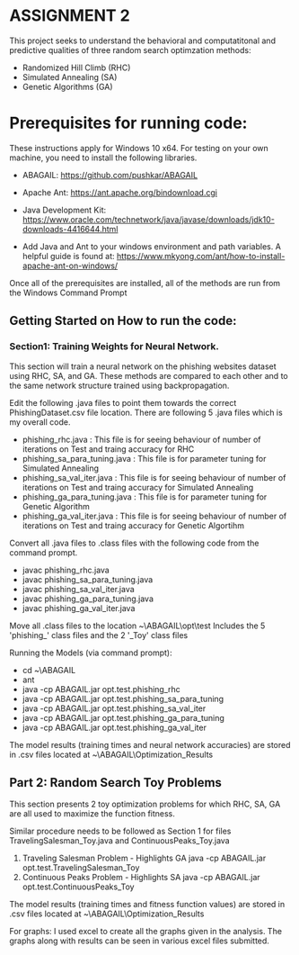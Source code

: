 # ASSIGNMENT 2

This project seeks to understand the behavioral and computatitonal and predictive qualities of three random search optimzation methods:

* Randomized Hill Climb (RHC)
* Simulated Annealing (SA)
* Genetic Algorithms (GA)

# Prerequisites for running code:
These instructions apply for Windows 10 x64. For testing on your own machine, you need to install the following libraries.

* ABAGAIL: https://github.com/pushkar/ABAGAIL

* Apache Ant: https://ant.apache.org/bindownload.cgi

* Java Development Kit: https://www.oracle.com/technetwork/java/javase/downloads/jdk10-downloads-4416644.html

* Add Java and Ant to your windows environment and path variables. A helpful guide is found at: https://www.mkyong.com/ant/how-to-install-apache-ant-on-windows/

Once all of the prerequisites are installed, all of the methods are run from the Windows Command Prompt

## Getting Started on How to run the code:

### Section1: Training Weights for Neural Network. 
This section will train a neural network on the phishing websites dataset using RHC, SA, and GA. These methods are compared to each other and to the same network structure trained using backpropagation.

Edit the following .java files to point them towards the correct PhishingDataset.csv file location. There are following 5 .java files which is my overall code.

* phishing_rhc.java : This file is for seeing behaviour of number of iterations on Test and traing accuracy for RHC
* phishing_sa_para_tuning.java : This file is for parameter tuning for Simulated Annealing
* phishing_sa_val_iter.java : This file is for seeing behaviour of number of iterations on Test and traing accuracy for Simulated Annealing
* phishing_ga_para_tuning.java : This file is for parameter tuning for Genetic Algorithm
* phishing_ga_val_iter.java : This file is for seeing behaviour of number of iterations on Test and traing accuracy for Genetic Algortihm

Convert all .java files to .class files with the following code from the command prompt.
* javac phishing_rhc.java
* javac phishing_sa_para_tuning.java
* javac phishing_sa_val_iter.java
* javac phishing_ga_para_tuning.java
* javac phishing_ga_val_iter.java

Move all .class files to the location ~\ABAGAIL\opt\test
Includes the 5 'phishing_' class files and the 2 '_Toy' class files


Running the Models (via command prompt):

* cd ~\ABAGAIL
* ant
* java -cp ABAGAIL.jar opt.test.phishing_rhc
* java -cp ABAGAIL.jar opt.test.phishing_sa_para_tuning
* java -cp ABAGAIL.jar opt.test.phishing_sa_val_iter
* java -cp ABAGAIL.jar opt.test.phishing_ga_para_tuning
* java -cp ABAGAIL.jar opt.test.phishing_ga_val_iter

The model results (training times and neural network accuracies) are stored in .csv files located at ~\ABAGAIL\Optimization_Results

## Part 2: Random Search Toy Problems
This section presents 2 toy optimization problems for which RHC, SA, GA are all used to maximize the function fitness.

Similar procedure needs to be followed as Section 1 for files TravelingSalesman_Toy.java and ContinuousPeaks_Toy.java

1. Traveling Salesman Problem - Highlights GA
java -cp ABAGAIL.jar opt.test.TravelingSalesman_Toy
2. Continuous Peaks Problem - Highlights SA
java -cp ABAGAIL.jar opt.test.ContinuousPeaks_Toy

The model results (training times and fitness function values) are stored in .csv files located at ~\ABAGAIL\Optimization_Results

For graphs:
I used excel to create all the graphs given in the analysis. The graphs along with results can be seen in various excel files submitted.
